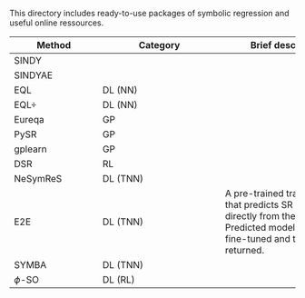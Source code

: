 This directory includes ready-to-use packages of symbolic regression and useful online ressources.

| <div style="width:140px">Method</div> | <div style="width:200px">Category</div> | <div style="width:220px">Brief description</div> | <div style="width:180px">Code</div> |
| ---- | ------- | --- | --- |
| SINDY | 
| SINDYAE | 
| EQL | DL (NN) 
| EQL$\div$ | DL (NN)
| Eureqa | GP | 
| PySR | GP | 
| gplearn | GP | 
| DSR | RL | 
| NeSymReS | DL (TNN) | 
| E2E | DL (TNN) | A pre-trained transformer that predicts SR models directly from the data. Predicted models are then fine-tuned and the best is returned. | [code]() |
| SYMBA | DL (TNN) 
| $\phi$-SO | DL (RL) 
